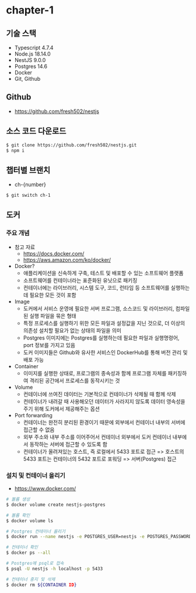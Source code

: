 # chapter-1

## 기술 스택

- Typescript 4.7.4
- Node.js 18.14.0
- NestJS 9.0.0
- Postgres 14.6
- Docker
- Git, Github

## Github
- https://github.com/fresh502/nestjs

## 소스 코드 다운로드
```bash
$ git clone https://github.com/fresh502/nestjs.git
$ npm i
```

## 챕터별 브랜치
- ch-{number}
```bash
$ git switch ch-1
```

## 도커

### 주요 개념
- 참고 자료
    - https://docs.docker.com/
    - https://aws.amazon.com/ko/docker/
- Docker?
    - 애플리케이션을 신속하게 구축, 테스트 및 배포할 수 있는 소프트웨어 플랫폼
    - 소프트웨어를 컨테이너라는 표준화된 유닛으로 패키징
    - 컨테이너에는 라이브러리, 시스템 도구, 코드, 런타임 등 소프트웨어를 실행하는 데 필요한 모든 것이 포함
- Image
    - 도커에서 서비스 운영에 필요한 서버 프로그램, 소스코드 및 라이브러리, 컴파일된 실행 파일을 묶은 형태
    - 특정 프로세스를 실행하기 위한 모든 파일과 설정값을 지닌 것으로, 더 이상의 의존성 설치할 필요가 없는 상태의 파일을 의미
    - Postgres 이미지에는 Postgres를 실행하는데 필요한 파일과 실행명령어, port 정보를 가지고 있음
    - 도커 이미지들은 Github와 유사한 서비스인 DockerHub를 통해 버전 관리 및 배포 가능
- Container
    - 이미지를 실행한 상태로, 프로그램의 종속성과 함께 프로그램 자체를 패키징하여 격리된 공간에서 프로세스를 동작시키는 것
- Volume
    - 컨테이너에 쓰여진 데이터는 기본적으로 컨테이너가 삭제될 때 함께 삭제
    - 컨테이너가 내려갈 때 사용해오던 데이터가 사라지지 않도록 데이터 영속성을 주기 위해 도커에서 제공해주는 옵션
- Port forwarding
    - 컨테이너는 완전히 분리된 환경이기 때문에 외부에서 컨테이너 내부의 서버에 접근할 수 없음
    - 외부 주소와 내부 주소를 이어주어서 컨테이너 외부에서 도커 컨테이너 내부에서 동작하는 서버에 접근할 수 있도록 함
    - 컨테이너가 올려져있는 호스트, 즉 로컬에서 5433 포트로 접근 => 호스트의 5433 포트는 컨테이너의 5432 포트로 포워딩 => 서버(Postgres) 접근

### 설치 및 컨테이너 올리기
- https://www.docker.com/

```bash
# 볼륨 생성
$ docker volume create nestjs-postgres

# 볼륨 확인
$ docker volume ls

# Postgres 컨테이너 올리기
$ docker run --name nestjs -e POSTGRES_USER=nestjs -e POSTGRES_PASSWORD=nestjs -e POSTGRES_DB=nestjs -v nestjs-postgres:/var/lib/postgresql/data -p 5433:5432 postgres:14.6

# 컨테이너 확인
$ docker ps --all

# Postgres에 psql로 접속
$ psql -U nestjs -h localhost -p 5433

# 컨테이너 중지 및 삭제
$ docker rm ${CONTAINER ID}
```